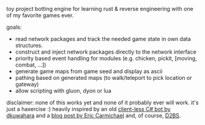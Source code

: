 toy project botting engine for learning rust & reverse engineering with one of my favorite games ever.  

goals:
  - read network packages and track the needed game state in own data structures.  
  - construct and inject network packages directly to the network interface
  - priority based event handling for modules (e.g. chicken, pickit, \[moving, combat, ...\])
  - generate game maps from game seed and display as ascii  
  - pathing based on generated maps  (to walk/teleport to pick location or gateway)  
  - allow scripting with gluon, dyon or lua
 

disclaimer: none of this works yet and none of it probably ever will work. it's just a haxercise :)
heavily inspired by an old [client-less C# bot by dkuwahara](https://github.com/dkuwahara/OmegaBot) and a [blog post by Eric Carmichael](http://www.ericcarmichael.com/my-diablo-2-botting-phase.html) and, of course, [D2BS](https://github.com/noah-/d2bs).
